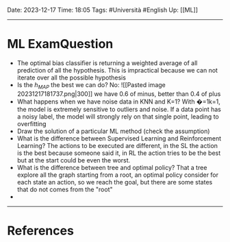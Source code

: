 Date: 2023-12-17
Time: 18:05
Tags: #Università #English 
Up: [[ML]]

---
# ML ExamQuestion

- The optimal bias classifier is returning a weighted average of all prediction of all the hypothesis. This is impractical because we can not iterate over all the possible hypothesis
- Is the $h_{MAP}$ the best we can do? No: 
  ![[Pasted image 20231217181737.png|300]] we have 0.6 of minus, better than 0.4 of plus
- What happens when we have noise data in KNN and K=1? With �=1k=1, the model is extremely sensitive to outliers and noise. If a data point has a noisy label, the model will strongly rely on that single point, leading to overfitting
- Draw the solution of a particular ML method (check the assumption)
- What is the difference between Supervised Learning and Reinforcement Learning? The actions to be executed are different, in the SL the action is the best because someone said it, in RL the action tries to be the best but at the start could be even the worst. 
- What is the difference between tree and optimal policy? That a tree explore all the graph starting from a root, an optimal policy consider for each state an action, so we reach the goal, but there are some states that do not comes from the "root"
- 

---
# References
